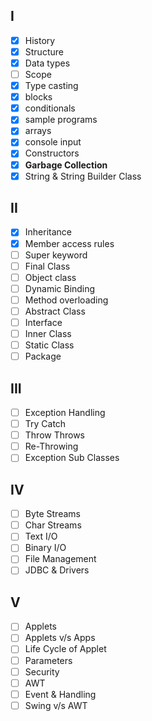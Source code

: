 ## I
- [x] History
- [x] Structure
- [x] Data types
- [ ] Scope
- [x] Type casting
- [x] blocks
- [x] conditionals
- [x] sample programs
- [x] arrays
- [x] console input
- [x] Constructors
- [x] **Garbage Collection**
- [x] String & String Builder Class

## II
- [x] Inheritance
- [x] Member access rules
- [ ] Super keyword
- [ ] Final Class
- [ ] Object class
- [ ] Dynamic Binding
- [ ] Method overloading
- [ ] Abstract Class
- [ ] Interface
- [ ] Inner Class
- [ ] Static Class
- [ ] Package

## III
- [ ] Exception Handling
- [ ] Try Catch
- [ ] Throw Throws
- [ ] Re-Throwing
- [ ] Exception Sub Classes

## IV
- [ ] Byte Streams
- [ ] Char Streams
- [ ] Text I/O
- [ ] Binary I/O
- [ ] File Management
- [ ] JDBC & Drivers

## V
- [ ] Applets
- [ ] Applets v/s Apps
- [ ] Life Cycle of Applet
- [ ] Parameters
- [ ] Security
- [ ] AWT
- [ ] Event & Handling
- [ ] Swing v/s AWT